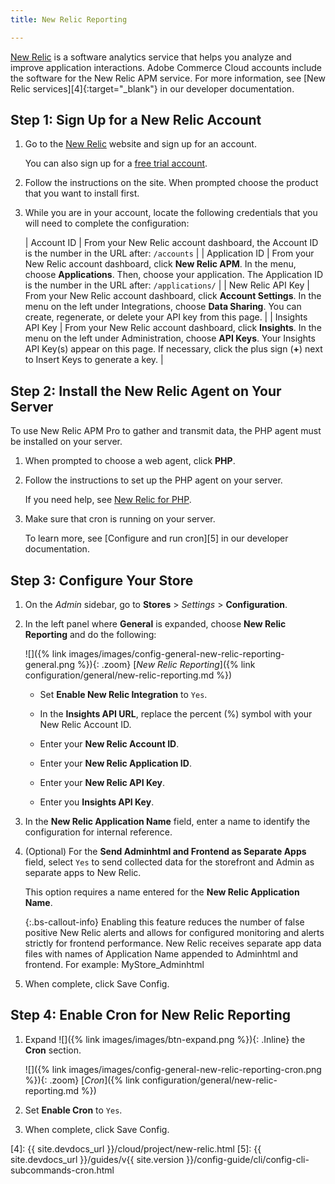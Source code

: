 ```yaml
---
title: New Relic Reporting

---
```


[New Relic][1] is a software analytics service that helps you analyze and improve application interactions. Adobe Commerce Cloud accounts include the software for the New Relic APM service. For more information, see [New Relic services][4]{:target="_blank"} in our developer documentation.

## Step 1: Sign Up for a New Relic Account

1. Go to the [New Relic][1] website and sign up for an account.

   You can also sign up for a [free trial account][2].

1. Follow the instructions on the site. When prompted choose the product that you want to install first.

1. While you are in your account, locate the following credentials that you will need to complete the configuration:

    | Account ID | From your New Relic account dashboard, the Account ID is the number in the URL after: `/accounts` |
    | Application ID | From your New Relic account dashboard, click **New Relic APM**. In the menu, choose **Applications**. Then, choose your application. The Application ID is the number in the URL after: `/applications/` |
    | New Relic API Key | From your New Relic account dashboard, click **Account Settings**. In the menu on the left under Integrations, choose **Data Sharing**. You can create, regenerate, or delete your API key from this page. |
    | Insights API Key | From your New Relic account dashboard, click **Insights**. In the menu on the left under Administration, choose **API Keys**. Your Insights API Key(s) appear on this page. If necessary, click the plus sign (**+**) next to Insert Keys to generate a key. |

## Step 2: Install the New Relic Agent on Your Server

To use New Relic APM Pro to gather and transmit data, the PHP agent must be installed on your server.

1. When prompted to choose a web agent, click **PHP**.

1. Follow the instructions to set up the PHP agent on your server.

   If you need help, see [New Relic for PHP][3].

1. Make sure that cron is running on your server.

   To learn more, see [Configure and run cron][5] in our developer documentation.

## Step 3: Configure Your Store

1. On the _Admin_ sidebar, go to **Stores** > _Settings_ > **Configuration**.

1. In the left panel where **General** is expanded, choose **New Relic Reporting** and do the following:

    ![]({% link images/images/config-general-new-relic-reporting-general.png %}){: .zoom}
    [_New Relic Reporting_]({% link configuration/general/new-relic-reporting.md %})

    * Set **Enable New Relic Integration** to `Yes`.

    * In the **Insights API URL**, replace the percent (%) symbol with your New Relic Account ID.

    * Enter your **New Relic Account ID**.

    * Enter your **New Relic Application ID**.

    * Enter your **New Relic API Key**.

    * Enter you **Insights API Key**.

1. In the **New Relic Application Name** field, enter a name to identify the configuration for internal reference.

1. (Optional) For the **Send Adminhtml and Frontend as Separate Apps** field, select `Yes` to send collected data for the storefront and Admin as separate apps to New Relic.

   This option requires a name entered for the **New Relic Application Name**.

    {:.bs-callout-info}
    Enabling this feature reduces the number of false positive New Relic alerts and allows for configured monitoring and alerts strictly for frontend performance. New Relic receives separate app data files with names of Application Name appended to Adminhtml and frontend. For example: MyStore_Adminhtml

1. When complete, click <span class="btn">Save Config</span>.

## Step 4: Enable Cron for New Relic Reporting

1. Expand ![]({% link images/images/btn-expand.png %}){: .Inline} the **Cron** section.

    ![]({% link images/images/config-general-new-relic-reporting-cron.png %}){: .zoom}
    [_Cron_]({% link configuration/general/new-relic-reporting.md %})

1. Set **Enable Cron** to `Yes`.

1. When complete, click <span class="btn">Save Config</span>.

[1]: http://newrelic.com/
[2]: http://newrelic.com/magento
[3]: https://docs.newrelic.com/docs/agents/php-agent/getting-started/new-relic-php
[4]: {{ site.devdocs_url }}/cloud/project/new-relic.html
[5]: {{ site.devdocs_url }}/guides/v{{ site.version }}/config-guide/cli/config-cli-subcommands-cron.html
